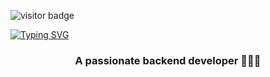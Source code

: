 ![visitor badge](https://visitor-badge.laobi.icu/badge?page_id=merlovelace&left_color=pink&right_color=%23F94877) 

<a style="width:100%;text-align:center" href="https://git.io/typing-svg"><img src="https://readme-typing-svg.herokuapp.com?font=Righteous&pause=1000&color=554D53&multiline=true&width=435&lines=If%2C+at+first%2C+you+do+not+succeed%2C+call+it+version+1.0." alt="Typing SVG" /></a>



<h3 align="center">A passionate backend developer 👩🏻‍💻</h3>
